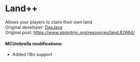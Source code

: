 # Land++
Allows your players to claim their own land<br>
Original developer: [DasJava](https://www.spigotmc.org/members/dasjava.782529/)<br>
Original post: https://www.spigotmc.org/resources/land.82664/
#### MCUmbrella modifications:
- Added i18n support
